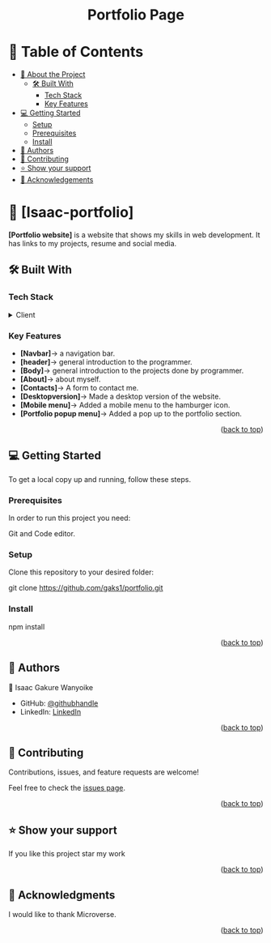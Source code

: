 <a name="readme-top"></a>



<div align="center">
  

  <h1><b>Portfolio Page</b></h1>

</div>



# 📗 Table of Contents

- [📖 About the Project](#about-project)
  - [🛠 Built With](#built-with)
    - [Tech Stack](#tech-stack)
    - [Key Features](#key-features)
- [💻 Getting Started](#getting-started)
  - [Setup](#setup)
  - [Prerequisites](#prerequisites)
  - [Install](#install)
- [👥 Authors](#authors)
- [🤝 Contributing](#contributing)
- [⭐️ Show your support](#support)
- [🙏 Acknowledgements](#acknowledgements)



# 📖 [Isaac-portfolio] <a name="about-project"></a>



**[Portfolio website]** is a website that shows my skills in web development. It has links to my projects, resume and social media.<br>

## 🛠 Built With <a name="built-with"></a>

### Tech Stack <a name="tech-stack"></a>



<details>
  <summary>Client</summary>
  <ul>
    <li>React</li>
    <li>css</li>
  </ul>
</details>




### Key Features <a name="key-features"></a>



- **[Navbar]**-> a navigation bar.
- **[header]**-> general introduction to the programmer.
- **[Body]**-> general introduction to the projects done by programmer.
- **[About]**-> about myself.
- **[Contacts]**-> A form to contact me.
- **[Desktopversion]**-> Made a desktop version of the website.
- **[Mobile menu]**-> Added a mobile menu to the hamburger icon.
- **[Portfolio popup menu]**-> Added a pop up  to the portfolio section.






<p align="right">(<a href="#readme-top">back to top</a>)</p>



## 💻 Getting Started <a name="getting-started"></a>



To get a local copy up and running, follow these steps.

### Prerequisites

In order to run this project you need:

 Git and Code editor.
### Setup

Clone this repository to your desired folder:

git clone https://github.com/gaks1/portfolio.git

### Install

npm install


<p align="right">(<a href="#readme-top">back to top</a>)</p>



## 👥 Authors <a name="authors"></a>



👤  Isaac Gakure Wanyoike

 - GitHub: [@githubhandle](https://github.com/gaks1)
-  LinkedIn: [LinkedIn](https://www.linkedin.com/in/isaac-wanyoike-1841a8172/)

<p align="right">(<a href="#readme-top">back to top</a>)</p>


## 🤝 Contributing <a name="contributing"></a>

Contributions, issues, and feature requests are welcome!

Feel free to check the [issues page](https://github.com/gaks1/portfolio/issues).

<p align="right">(<a href="#readme-top">back to top</a>)</p>



## ⭐️ Show your support <a name="support"></a>


If you like this project star my work

<p align="right">(<a href="#readme-top">back to top</a>)</p>


## 🙏 Acknowledgments <a name="acknowledgements"></a>



I would like to thank Microverse.

<p align="right">(<a href="#readme-top">back to top</a>)</p>
